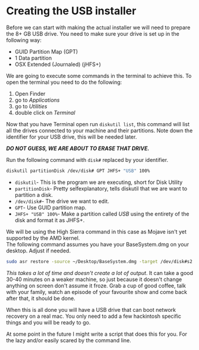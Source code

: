 # Creating the USB installer

Before we can start with making the actual installer we will need to prepare the 8+ GB USB drive. You need to make sure your drive is set up in the following way:

* GUID Partition Map \(GPT\)
* 1 Data partition
* OSX Extended \(Journaled\) \(jHFS+\)

We are going to execute some commands in the terminal to achieve this. To open the terminal you need to do the following:

1. Open Finder
2. go to _Applications_
3. go to _Utilities_
4. double click on _Terminal_

Now that you have Terminal open run `diskutil list`, this command will list all the drives connected to your machine and their partitions. Note down the identifier for your USB drive, this will be needed later.

_**DO NOT GUESS, WE ARE ABOUT TO ERASE THAT DRIVE.**_

Run the following command with `disk#` replaced by your identifier.

```bash
diskutil partitionDisk /dev/disk# GPT JHFS+ "USB" 100%
```

* `diskutil`- This is the program we are executing, short for Disk Utility
* `partitionDisk`- Pretty selfexplanatory, tells diskutil that we are want to partition a disk.
* `/dev/disk#`- The drive we want to edit.
* `GPT`- Use GUID partition map.
* `JHFS+ "USB" 100%`- Make a partition called _USB_ using the entirety of the disk and format it as JHFS+.

We will be using the High Sierra command in this case as Mojave isn't yet supported by the AMD kernel.   
The following command assumes you have your BaseSystem.dmg on your desktop. Adjust if needed.

```bash
sudo asr restore -source ~/Desktop/BaseSystem.dmg -target /dev/disk#s2 --erase
```

_This takes a lot of time and doesn't create a lot of output_. It can take a good 30-40 minutes on a weaker machine, so just because it doesn't change anything on screen don't assume it froze. Grab a cup of good coffee, talk with your family, watch an episode of your favourite show and come back after that, it should be done.

When this is all done you will have a USB drive that can boot network recovery on a real mac. You only need to add a few hackintosh specific things and you will be ready to go. 

At some point in the future I might write a script that does this for you. For the  lazy and/or easily scared by the command line.

